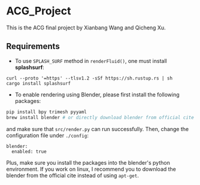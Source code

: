 # ACG_Project

This is the ACG final project by Xianbang Wang and Qicheng Xu.

## Requirements

- To use `SPLASH_SURF` method in `renderFluid()`, one must install **splashsurf**:

```
curl --proto '=https' --tlsv1.2 -sSf https://sh.rustup.rs | sh
cargo install splashsurf
```

- To enable rendering using Blender, please first install the following packages:
```py
pip install bpy trimesh pyyaml
brew install blender # or directly download blender from official cite https://www.blender.org/.
```
and make sure that `src/render.py` can run successfully. Then, change the configuration file under `./config`:
```
blender:
  enabled: true
```

Plus, make sure you install the packages into the blender's python environment. If you work on linux, I recommend you to download the blender from the official cite instead of using `apt-get`.
